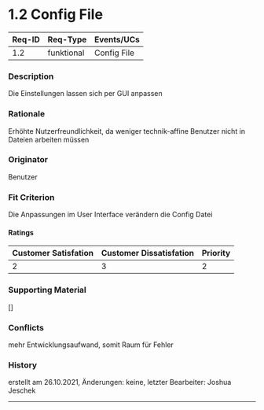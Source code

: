 # 1.2 Config File

| Req-ID | Req-Type   | Events/UCs  |
|--------|------------|-------------|
| 1.2    | funktional | Config File |

### Description
Die Einstellungen lassen sich per GUI anpassen

### Rationale
Erhöhte Nutzerfreundlichkeit, da weniger technik-affine Benutzer nicht in Dateien arbeiten müssen

### Originator
Benutzer

### Fit Criterion
Die Anpassungen im User Interface verändern die Config Datei

#### Ratings
| Customer Satisfation | Customer Dissatisfation | Priority |
|----------------------|-------------------------|----------|
| 2                    | 3                       | 2        |

### Supporting Material
[]

### Conflicts
mehr Entwicklungsaufwand, somit Raum für Fehler

### History
erstellt am 26.10.2021,
Änderungen: keine,
letzter Bearbeiter: Joshua Jeschek

---

